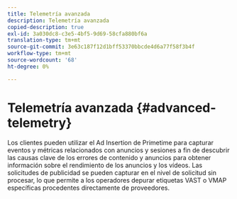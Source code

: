 ```yaml
---
title: Telemetría avanzada
description: Telemetría avanzada
copied-description: true
exl-id: 3a030dc8-c3e5-4bf5-9d69-58cfa880bf6a
translation-type: tm+mt
source-git-commit: 3e63c187f12d1bff53370bbcde4d6a77f58f3b4f
workflow-type: tm+mt
source-wordcount: '68'
ht-degree: 0%

---
```


# Telemetría avanzada {#advanced-telemetry}

Los clientes pueden utilizar el Ad Insertion de Primetime para capturar eventos y métricas relacionados con anuncios y sesiones a fin de descubrir las causas clave de los errores de contenido y anuncios para obtener información sobre el rendimiento de los anuncios y los vídeos.  Las solicitudes de publicidad se pueden capturar en el nivel de solicitud sin procesar, lo que permite a los operadores depurar etiquetas VAST o VMAP específicas procedentes directamente de proveedores.
